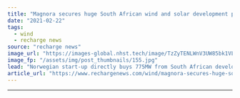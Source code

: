 ```yaml
---
title: "Magnora secures huge South African wind and solar development pipeline"
date: "2021-02-22"
tags: 
  - wind
  - recharge news
source: "recharge news"
image_url: "https://images-global.nhst.tech/image/TzZyTENLWnV3UW85bk1VLzdnelh3ZGpHZGJrd0RsSzFTMFgwd0VkeUo0dz0=/nhst/binary/f074899bc4fbdaddd992ac85670d07a9"
image_fp: "/assets/img/post_thumbnails/155.jpg"
lead: "Norwegian start-up directly buys 775MW from South African developer and increases its stake in JV with the same unnamed company"
article_url: "https://www.rechargenews.com/wind/magnora-secures-huge-south-african-wind-and-solar-development-pipeline/2-1-967745"
---
```


---
